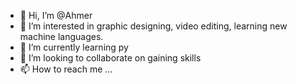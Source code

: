 - 👋 Hi, I’m @Ahmer
- 👀 I’m interested in graphic designing, video editing, learning new machine languages.
- 🌱 I’m currently learning py
- 💞️ I’m looking to collaborate on gaining skills
- 📫 How to reach me ...


<!---
Ahmer-kun/Ahmer-kun is a ✨ special ✨ repository because its `README.md` (this file) appears on your GitHub profile.
You can click the Preview link to take a look at your changes.
--->
